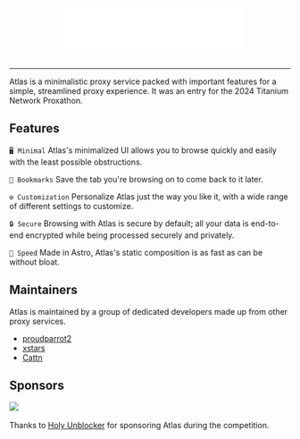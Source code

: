 <div align="center">
  <img src="./public/wordmark.svg" height="75" /> <br /> <br>
</div>

<hr />

Atlas is a minimalistic proxy service packed with important features for a simple, streamlined proxy experience. It was an entry for the 2024 Titanium Network Proxathon.

## Features

`🖥️ Minimal` Atlas's minimalized UI allows you to browse quickly and easily with the least possible obstructions.

`🔖 Bookmarks` Save the tab you're browsing on to come back to it later.

`⚙️ Customization` Personalize Atlas just the way you like it, with a wide range of different settings to customize.

`🔒 Secure` Browsing with Atlas is secure by default; all your data is end-to-end encrypted while being processed securely and privately.

`💨 Speed` Made in Astro, Atlas's static composition is as fast as can be without bloat.

## Maintainers

Atlas is maintained by a group of dedicated developers made up from other proxy services.

- [proudparrot2](https://github.com/proudparrot2)
- [xstars](https://github.com/Notplayingallday383)
- [Cattn](https://github.com/cattn)

## Sponsors

<img src="https://avatars.githubusercontent.com/u/107224030" height="100" /> 

Thanks to [Holy Unblocker](https://holyubofficial.net) for sponsoring Atlas during the competition.

